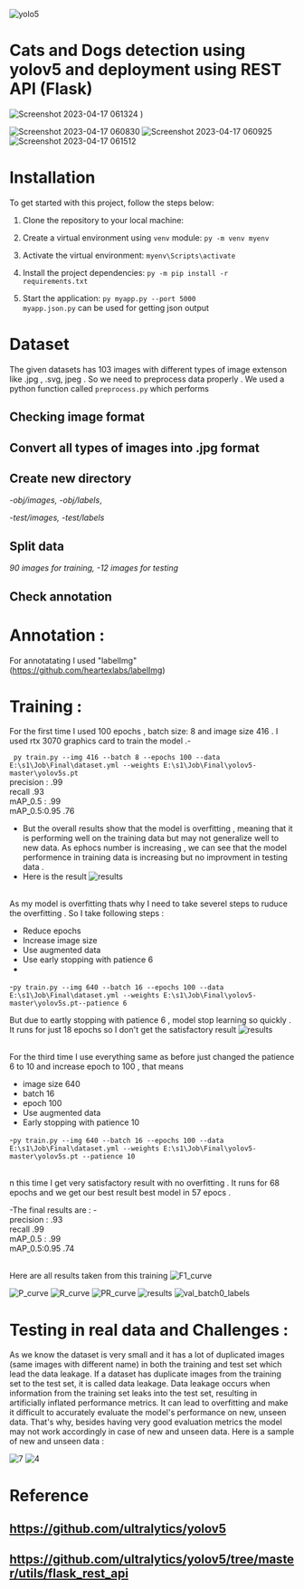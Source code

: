 ![yolo5](https://user-images.githubusercontent.com/33355278/232350798-3ce7af8c-ab21-402d-beb5-8e931f9d9d4b.jpg)


# Cats and Dogs detection using yolov5 and deployment using REST API (Flask)
![Screenshot 2023-04-17 061324](https://user-images.githubusercontent.com/33355278/232351759-12253d57-61f0-4c2f-bd05-2450684bf371.png)
)



![Screenshot 2023-04-17 060830](https://user-images.githubusercontent.com/33355278/232352004-a08de8c9-57d0-4433-bcf7-b312b5452362.png)
![Screenshot 2023-04-17 060925](https://user-images.githubusercontent.com/33355278/232352007-d0cb8706-22fe-4e6f-be45-35fef1c06f35.png)
![Screenshot 2023-04-17 061512](https://user-images.githubusercontent.com/33355278/232352008-e08a9bba-e441-46b6-8abe-9b1d52d7315e.png)


# Installation


To get started with this project, follow the steps below:

1. Clone the repository to your local machine:


2. Create a virtual environment using `venv` module:
  `py -m venv myenv`

3. Activate the virtual environment:
  `myenv\Scripts\activate`

4. Install the project dependencies:
  `py -m pip install -r requirements.txt`

5. Start the application:
  `py myapp.py --port 5000`
</br> `myapp.json.py` can be used for getting json output 


# Dataset 
The given datasets has 103 images with different types of image extenson like .jpg , .svg, jpeg . So we need to preprocess data properly . We used a python function called `preprocess.py` which performs 
## Checking image format 
## Convert all types of images into .jpg format
## Create new directory 
*-obj/images,
-obj/labels*,

*-test/images,
-test/labels*

## Split data 
*90 images for training,
-12 images for testing* 

## Check annotation 

# Annotation : 
For annotatating I used "labelImg" (https://github.com/heartexlabs/labelImg)





# Training : 
For the first time I used 100 epochs , batch size: 8 and image size  416 . I used rtx 3070 graphics card to train the model .-

`
py train.py --img 416 --batch 8 --epochs 100 --data E:\s1\Job\Final\dataset.yml --weights E:\s1\Job\Final\yolov5-master\yolov5s.pt`
</br> precision : .99
</br>recall .93 
</br> mAP_0.5 : .99 
</br> mAP_0.5:0.95 .76

- But the overall results show  that the model is overfitting , meaning that it is performing well on the training data but may not generalize well to new data. As ephocs number is increasing , we can see that the model performence in training data is increasing but no improvment in testing data . 
- Here is the result 
![results](https://user-images.githubusercontent.com/33355278/232404960-525fb434-1303-4d27-af17-d8cd99f93b73.png)


</br> As my model is overfitting thats why I need to take severel steps to ruduce the overfitting . So I take following steps : 
- Reduce epochs
- Increase image size 
- Use augmented data 
- Use early stopping with patience 6 
- </br>
-`py train.py --img 640 --batch 16 --epochs 100 --data E:\s1\Job\Final\dataset.yml --weights E:\s1\Job\Final\yolov5-master\yolov5s.pt--patience 6`

But due to eartly stopping with patience 6 , model stop learning so quickly . It runs for just 18 epochs so I don't get the satisfactory result 
![results](https://user-images.githubusercontent.com/33355278/232408239-bdc34b3b-da00-44e6-887b-8d53778f352d.png)



</br>For the  third time I use everything same as before just changed the patience 6 to 10 and increase epoch to 100 , that means 
- image size 640 
- batch 16 
- epoch 100 
- Use augmented data 
- Early stopping with patience 10 



-`py train.py --img 640 --batch 16 --epochs 100 --data E:\s1\Job\Final\dataset.yml --weights E:\s1\Job\Final\yolov5-master\yolov5s.pt --patience 10 `

</br>n this time I get very satisfactory result with no overfitting . It runs for 68 epochs and we get our best result best model in 57 epocs . 

-The final results are : 
-</br> precision : .93
</br>recall .99
</br> mAP_0.5 : .99 
</br> mAP_0.5:0.95 .74

</br> Here are all results taken from this training 
![F1_curve](https://user-images.githubusercontent.com/33355278/232432216-a2b130d4-0173-42bc-b276-beddf95587e9.png)

![P_curve](https://user-images.githubusercontent.com/33355278/232432245-afd0d476-ac42-4e3a-a932-c851f3ebd0ee.png)
![R_curve](https://user-images.githubusercontent.com/33355278/232432258-7e74eb36-a56b-48f5-876f-c071826f0d8d.png)
![PR_curve](https://user-images.githubusercontent.com/33355278/232432285-7b15d92d-842a-4c54-b134-2e32774be4c0.png)
![results](https://user-images.githubusercontent.com/33355278/232432312-61b45b96-532d-4d1e-bac7-0450975ed28f.png)
![val_batch0_labels](https://user-images.githubusercontent.com/33355278/232432376-00b9c366-3ecc-4f95-aee6-eef7ea9d8b04.jpg)



# Testing in real data and Challenges : 


As we know the dataset is very small and it has a lot of duplicated images (same images with different name) in both the training and test set which lead the data leakage. If a dataset has duplicate images from the training set to the test set, it is called data leakage. Data leakage occurs when information from the training set leaks into the test set, resulting in artificially inflated performance metrics. It can lead to overfitting and make it difficult to accurately evaluate the model's performance on new, unseen data.  That's why, besides having very good evaluation metrics the model may not work accordingly in case of new and unseen data. 
Here is a sample of new and unseen data  : 





![7](https://user-images.githubusercontent.com/33355278/232415571-35b7342b-4e35-432a-9e24-ad15f0e463ee.jpg)
![4](https://user-images.githubusercontent.com/33355278/232415681-646bbf91-858a-4b73-8b66-71337cb76a32.jpg)


# Reference 
## https://github.com/ultralytics/yolov5
## https://github.com/ultralytics/yolov5/tree/master/utils/flask_rest_api


